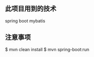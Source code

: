 ﻿

## 此项目用到的技术
  spring boot mybatis

## 注意事项
   
   $ mvn clean install
   $ mvn spring-boot:run
 
	


   


   
   
